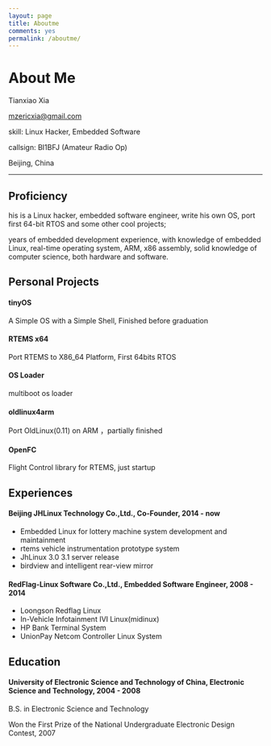 ```yaml
---
layout: page
title: Aboutme
comments: yes
permalink: /aboutme/
---
```


# About Me

Tianxiao Xia

mzericxia@gmail.com

skill: Linux Hacker, Embedded Software

callsign:  BI1BFJ  (Amateur Radio Op)

Beijing, China

------------------------

## Proficiency
his is a Linux hacker, embedded software engineer, write his own OS, port first 64-bit RTOS and some other cool projects;

years of embedded development experience, with knowledge of embedded Linux, real-time operating system, ARM, x86 assembly, solid knowledge of computer science, both hardware and software.

## Personal Projects
#### tinyOS
A Simple OS with a Simple Shell, Finished before graduation
#### RTEMS x64
Port RTEMS to X86_64 Platform, First 64bits RTOS
#### OS Loader
multiboot os loader
#### oldlinux4arm
Port OldLinux(0.11) on ARM ，partially finished
#### OpenFC
Flight Control library for RTEMS, just startup
## Experiences
#### Beijing JHLinux Technology Co.,Ltd., Co-Founder, 2014 - now
* Embedded Linux for lottery machine system development and maintainment
* rtems vehicle instrumentation prototype system
* JhLinux 3.0 3.1 server release
* birdview and intelligent rear-view mirror

####  RedFlag-Linux Software Co.,Ltd., Embedded Software Engineer, 2008 - 2014
* Loongson Redflag Linux
* In-Vehicle Infotainment IVI Linux(midinux)
* HP Bank Terminal System
* UnionPay Netcom Controller Linux System


## Education
#### University of Electronic Science and Technology of China, Electronic Science and Technology, 2004 - 2008
B.S. in Electronic Science and Technology

Won the First Prize of the National Undergraduate Electronic Design Contest, 2007

